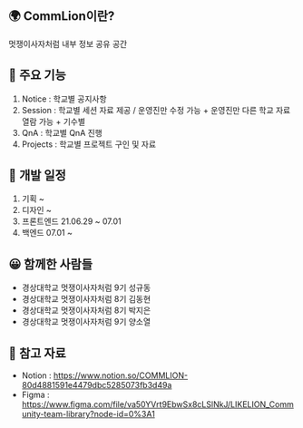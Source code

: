 ## 🌍 CommLion이란?

멋쟁이사자처럼 내부 정보 공유 공간

## 📌 주요 기능

1. Notice : 학교별 공지사항
2. Session : 학교별 세션 자료 제공 / 운영진만 수정 가능 + 운영진만 다른 학교 자료 열람 가능 + 기수별
3. QnA : 학교별 QnA 진행
4. Projects : 학교별 프로젝트 구인 및 자료

## 📆 개발 일정

1. 기획 ~
2. 디자인 ~
3. 프론트엔드 21.06.29 ~ 07.01
4. 백엔드 07.01 ~
   <br>

## 😀 함께한 사람들

- 경상대학교 멋쟁이사자처럼 9기 성규동
- 경상대학교 멋쟁이사자처럼 8기 김동현
- 경상대학교 멋쟁이사자처럼 8기 박지은
- 경상대학교 멋쟁이사자처럼 9기 양소열
  <br>

## 📗 참고 자료

- Notion : https://www.notion.so/COMMLION-80d4881591e4479dbc5285073fb3d49a
- Figma : https://www.figma.com/file/va50YVrt9EbwSx8cLSlNkJ/LIKELION_Community-team-library?node-id=0%3A1
